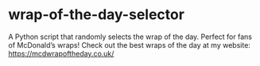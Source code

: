# wrap-of-the-day-selector
A Python script that randomly selects the wrap of the day. Perfect for fans of McDonald’s wraps!
Check out the best wraps of the day at my website: https://mcdwrapoftheday.co.uk/
